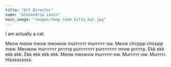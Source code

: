 ```yaml
---
title: "Art Director"
name: "Alexandria Levin"
main_image: "images/temp_team_kitty_bat.jpg"
---
```


I am actually a cat.

Meow meow meow meowow murrrrrrr murrrrrr-ow. Meow chirppp chirppp mew. Meowow murrrrrrr prrrrrp purrrrrrrrr purrrrrrrrr mrow prrrrrp. Ekk ekk ekk ekk. Ekk ekk ekk ekk. Meow meowow murrrrrr-ow. Murrrrrr-ow. Murrrrr. Hisssssssss.